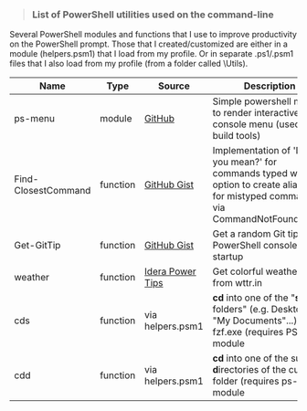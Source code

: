 > ### List of PowerShell utilities used on the command-line
Several PowerShell modules and functions that I use to improve productivity on the PowerShell prompt. Those that I created/customized are either in a module (helpers.psm1) that I load from my profile. Or in separate .ps1/.psm1 files that I also load from my profile (from a folder called \Utils).

| Name | Type | Source | Description | Installation |
| --- | --- | --- | --- | --- |
| ps-menu | module | [GitHub](https://github.com/chrisseroka/ps-menu) | Simple powershell menu to render interactive console menu (used to build tools) | Install-Module PS-Menu |
| Find-ClosestCommand | function | [GitHub Gist](https://gist.github.com/Jaykul/b8ed295d32ec2500b7becfed38308521) | Implementation of 'Did you mean?' for commands typed with the option to create aliases for mistyped commands via CommandNotFoundAction | [helpers.psm1/Measure-LevenshteinDistance and Find-ClosestCommand](https://github.com/DBremen/MyPowerShellSetup/blob/master/helpers.psm1), [profile.ps1 for CommandNotFoundAction](https://github.com/DBremen/MyPowerShellSetup/blob/master/profile.ps1) |
| Get-GitTip | function | [GitHub Gist](https://gist.github.com/jdhitsolutions/9676ec57fb28af96c08589e3e1a5b72c) | Get a random Git tip on PowerShell console startup | shorter version of the script in [helpers.psm1](https://github.com/DBremen/MyPowerShellSetup/blob/master/helpers.psm1) |
| weather | function | [Idera Power Tips](https://community.idera.com/database-tools/powershell/powertips/b/tips/posts/creating-colorful-weather-report) | Get colorful weather info from wttr.in | weather function in [helpers.psm1](https://github.com/DBremen/MyPowerShellSetup/blob/master/helpers.psm1) |
| cds | function | via helpers.psm1 | **cd** into one of the "**s**pecial folders" (e.g. Desktop, "My Documents"...) using fzf.exe (requires PSFzf module | cds function in [helpers.psm1](https://github.com/DBremen/MyPowerShellSetup/blob/master/helpers.psm1) |
| cdd | function | via helpers.psm1 | **cd** into one of the sub-**d**irectories of the current folder (requires ps-menu module | cdd function in [helpers.psm1](https://github.com/DBremen/MyPowerShellSetup/blob/master/helpers.psm1) |

